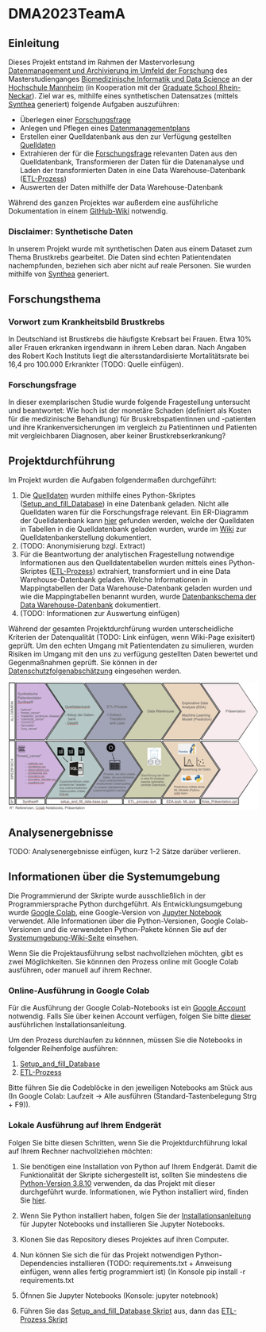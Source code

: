# DMA2023TeamA

## Einleitung
Dieses Projekt entstand im Rahmen der Mastervorlesung [Datenmanagement und Archivierung im Umfeld der Forschung](https://www.master-bids.hs-mannheim.de/studienangebot/datenmanagement-und-archivierung-im-umfeld-der-forschung.html) des Masterstudienganges [Biomedizinische Informatik und Data Science](https://www.master-bids.hs-mannheim.de/) an der [Hochschule Mannheim](https://www.hs-mannheim.de/) (in Kooperation mit der [Graduate School Rhein-Neckar](https://gsrn.de/)). 
Ziel war es, mithilfe eines synthetischen Datensatzes (mittels [Synthea](https://github.com/synthetichealth/synthea) generiert) folgende Aufgaben auszuführen:
* Überlegen einer [Forschungsfrage](https://github.com/Fuenfgeld/DMA2023TeamA/wiki/Forschungsfrage)
* Anlegen und Pflegen eines [Datenmanagementplans](https://github.com/Fuenfgeld/DMA2023TeamA/wiki/Datenmanagementplan)
* Erstellen einer Quelldatenbank aus den zur Verfügung gestellten [Quelldaten](https://github.com/Fuenfgeld/DMA2023TeamA/tree/main/Daten/Quelldaten)
* Extrahieren der für die [Forschungsfrage](https://github.com/Fuenfgeld/DMA2023TeamA/wiki/Forschungsfrage) relevanten Daten aus den Quelldatenbank, Transformieren der Daten für die Datenanalyse und Laden der transformierten Daten in eine Data Warehouse-Datenbank ([ETL-Prozess](https://github.com/Fuenfgeld/DMA2023TeamA/wiki/ETL-Prozess))
* Auswerten der Daten mithilfe der Data Warehouse-Datenbank

Während des ganzen Projektes war außerdem eine ausführliche Dokumentation in einem [GitHub-Wiki](https://github.com/Fuenfgeld/DMA2023TeamA/wiki) notwendig.  

### Disclaimer: Synthetische Daten

In unserem Projekt wurde mit synthetischen Daten aus einem Dataset zum Thema Brustkrebs gearbeitet. Die Daten sind echten Patientendaten nachempfunden, beziehen sich aber nicht auf reale Personen. Sie wurden mithilfe von [Synthea](https://github.com/synthetichealth/synthea) generiert. 

## Forschungsthema

### Vorwort zum Krankheitsbild Brustkrebs

In Deutschland ist Brustkrebs die häufigste Krebsart bei Frauen. Etwa 10% aller Frauen erkranken irgendwann in ihrem Leben daran. Nach Angaben des Robert Koch Instituts liegt die altersstandardisierte Mortalitätsrate bei 16,4 pro 100.000 Erkrankter (TODO: Quelle einfügen).

### Forschungsfrage

In dieser exemplarischen Studie wurde folgende Fragestellung untersucht und beantwortet:
Wie hoch ist der monetäre Schaden (definiert als Kosten für die medizinische Behandlung) für Bruskrebspatientinnen und -patienten und ihre Krankenversicherungen im vergleich zu Patientinnen und Patienten mit vergleichbaren Diagnosen, aber keiner Brustkrebserkrankung?

## Projektdurchführung

Im Projekt wurden die Aufgaben folgendermaßen durchgeführt:

1. Die [Quelldaten](https://github.com/Fuenfgeld/DMA2023TeamA/tree/main/Daten/Quelldaten) wurden mithilfe eines Python-Skriptes ([Setup_and_fill_Database](https://github.com/Fuenfgeld/DMA2023TeamA/blob/bdc11258b57c3c30a946ec1ad6c3d35d26108a1b/Code/Setup_and_fill_Database.ipynb)) in eine Datenbank geladen. Nicht alle Quelldaten waren für die Forschungsfrage relevant. Ein ER-Diagramm der Quelldatenbank kann [hier](https://github.com/Fuenfgeld/DMA2023TeamA/wiki/Datenbankschema) gefunden werden, welche der Quelldaten in Tabellen in die Quelldatenbank geladen wurden, wurde im [Wiki](https://github.com/Fuenfgeld/DMA2023TeamA/wiki/Datenbankerstellung) zur Quelldatenbankerstellung dokumentiert. 
2. (TODO: Anonymisierung bzgl. Extract)
3. Für die Beantwortung der analytischen Fragestellung notwendige Informationen aus den Quelldatentabellen wurden mittels eines Python-Skriptes ([ETL-Prozess](https://github.com/Fuenfgeld/DMA2023TeamA/blob/bdc11258b57c3c30a946ec1ad6c3d35d26108a1b/Code/ETL_Process.ipynb)) extrahiert, transformiert und in eine Data Warehouse-Datenbank geladen. Welche Informationen in Mappingtabellen der Data Warehouse-Datenbank geladen wurden und wie die Mappingtabellen benannt wurden, wurde [Datenbankschema der Data Warehouse-Datenbank](https://github.com/Fuenfgeld/DMA2023TeamA/wiki/ETL-Prozess) dokumentiert.
4.  (TODO: Informationen zur Auswertung einfügen)

Während der gesamten Projektdurchfürung wurden unterscheidliche Kriterien der Datenqualität (TODO: Link einfügen, wenn Wiki-Page exisitert) geprüft. Um den echten Umgang mit Patientendaten zu simulieren, wurden Risiken im Umgang mit den uns zu verfügung gestellten Daten bewertet und Gegenmaßnahmen geprüft. Sie können in der [Datenschutzfolgenabschätzung](https://github.com/Fuenfgeld/DMA2023TeamA/wiki/Datenschutz-Folgenabsch%C3%A4tzung) eingesehen werden. 

![Readme_Figure](https://github.com/Fuenfgeld/DMA2023TeamA/blob/main/Dokumentation/Readme_Figure_2.png)

## Analysenergebnisse
TODO: Analysenergebnisse einfügen, kurz 1-2 Sätze darüber verlieren. 


## Informationen über die Systemumgebung

Die Programmierund der Skripte wurde ausschließlich in der Programmiersprache Python durchgeführt. Als Entwicklungsumgebung wurde [Google Colab](https://colab.research.google.com/), eine Google-Version von [Jupyter Notebook](https://jupyter.org/) verwendet. Alle Informationen über die Python-Versionen, Google Colab-Versionen und die verwendeten Python-Pakete können Sie auf der [Systemumgebung-Wiki-Seite](https://github.com/Fuenfgeld/DMA2023TeamA/wiki/Systemumgebung) einsehen. 

Wenn Sie die Projektausführung selbst nachvollziehen möchten, gibt es zwei Möglichkeiten. Sie könnnen den Prozess online mit Google Colab ausführen, oder manuell auf ihrem Rechner.

### Online-Ausführung in Google Colab
Für die Ausführung der Google Colab-Notebooks ist ein [Google Account](https://support.google.com/accounts/answer/27441?hl=de) notwendig. Falls Sie über keinen Account verfügen, folgen Sie bitte [dieser](https://support.google.com/accounts/answer/27441?hl=de) ausführlichen Installationsanleitung. 

Um den Prozess durchlaufen zu könnnen, müssen Sie die Notebooks in folgender Reihenfolge ausführen:
1. [Setup_and_fill_Database](https://github.com/Fuenfgeld/DMA2023TeamA/blob/bdc11258b57c3c30a946ec1ad6c3d35d26108a1b/Code/Setup_and_fill_Database.ipynb)
2. [ETL-Prozess](https://github.com/Fuenfgeld/DMA2023TeamA/blob/bdc11258b57c3c30a946ec1ad6c3d35d26108a1b/Code/ETL_Process.ipynb)

Bitte führen Sie die Codeblöcke in den jeweiligen Notebooks am Stück aus (In Google Colab: Laufzeit -> Alle ausführen (Standard-Tastenbelegung Strg + F9)). 

### Lokale Ausführung auf Ihrem Endgerät

Folgen Sie bitte diesen Schritten, wenn Sie die Projektdurchführung lokal auf Ihrem Rechner nachvollziehen möchten: 

1. Sie benötigen eine Installation von Python auf Ihrem Endgerät. Damit die Funktionalität der Skripte sichergestellt ist, sollten Sie mindestens die [Python-Version 3.8.10](https://www.python.org/downloads/release/python-3810/) verwenden, da das Projekt mit dieser durchgeführt wurde. Informationen, wie Python installiert wird, finden Sie [hier](https://realpython.com/installing-python/). 

2. Wenn Sie Python installiert haben, folgen Sie der [Installationsanleitung](https://jupyter.org/install) für Jupyter Notebooks und installieren Sie Jupyter Notebooks. 

3. Klonen Sie das Repository dieses Projektes auf ihren Computer.  

4. Nun können Sie sich die für das Projekt notwendigen Python-Dependencies installieren (TODO: requirements.txt + Anweisung einfügen, wenn alles fertig programmiert ist) (In Konsole pip install -r requirements.txt

5. Öfnnen Sie Jupyter Notebooks (Konsole: jupyter notebnook)

6. Führen Sie das [Setup_and_fill_Database Skript](https://github.com/Fuenfgeld/DMA2023TeamA/blob/bdc11258b57c3c30a946ec1ad6c3d35d26108a1b/Code/Setup_and_fill_Database.ipynb) aus, dann das [ETL-Prozess Skript](https://github.com/Fuenfgeld/DMA2023TeamA/blob/bdc11258b57c3c30a946ec1ad6c3d35d26108a1b/Code/ETL_Process.ipynb)

